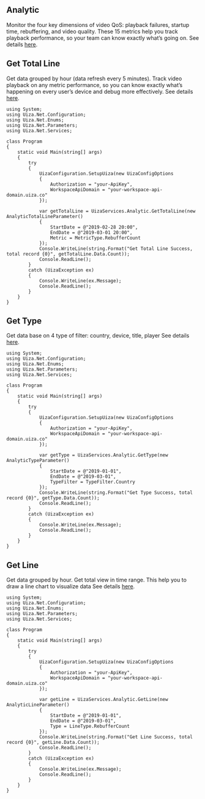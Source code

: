 ## Analytic
Monitor the four key dimensions of video QoS: playback failures, startup time, rebuffering, and video quality. These 15 metrics help you track playback performance, so your team can know exactly what’s going on.
See details [here](https://docs.uiza.io/#analytic).

## Get Total Line
Get data grouped by hour (data refresh every 5 minutes). Track video playback on any metric performance, so you can know exactly what’s happening on every user’s device and debug more effectively.
See details [here](https://docs.uiza.io/#total-line).

```Cshard
using System;
using Uiza.Net.Configuration;
using Uiza.Net.Enums;
using Uiza.Net.Parameters;
using Uiza.Net.Services;

class Program
{
	static void Main(string[] args)
	{
		try
		{
			UizaConfiguration.SetupUiza(new UizaConfigOptions
			{
				Authorization = "your-ApiKey",
				WorkspaceApiDomain = "your-workspace-api-domain.uiza.co"
			});

			var getTotalLine = UizaServices.Analytic.GetTotalLine(new AnalyticTotalLineParameter()
			{
				StartDate = @"2019-02-28 20:00",
				EndDate = @"2019-03-01 20:00",
				Metric = MetricType.RebufferCount
			});
			Console.WriteLine(string.Format("Get Total Line Success, total record {0}", getTotalLine.Data.Count));
			Console.ReadLine();
		}
		catch (UizaException ex)
		{              
			Console.WriteLine(ex.Message);
			Console.ReadLine();
		}
	}
}
```

## Get Type
Get data base on 4 type of filter: country, device, title, player
See details [here](https://docs.uiza.io/#type).

```Cshard
using System;
using Uiza.Net.Configuration;
using Uiza.Net.Enums;
using Uiza.Net.Parameters;
using Uiza.Net.Services;

class Program
{
	static void Main(string[] args)
	{
		try
		{
			UizaConfiguration.SetupUiza(new UizaConfigOptions
			{
				Authorization = "your-ApiKey",
				WorkspaceApiDomain = "your-workspace-api-domain.uiza.co"
			});

			var getType = UizaServices.Analytic.GetType(new AnalyticTypeParameter()
			{
				StartDate = @"2019-01-01",
				EndDate = @"2019-03-01",
				TypeFilter = TypeFilter.Country
			});
			Console.WriteLine(string.Format("Get Type Success, total record {0}", getType.Data.Count));
			Console.ReadLine();
		}
		catch (UizaException ex)
		{              
			Console.WriteLine(ex.Message);
			Console.ReadLine();
		}
	}
}
```

## Get Line
Get data grouped by hour. Get total view in time range. This help you to draw a line chart to visualize data
See details [here](https://docs.uiza.io/#line).

```Cshard
using System;
using Uiza.Net.Configuration;
using Uiza.Net.Enums;
using Uiza.Net.Parameters;
using Uiza.Net.Services;

class Program
{
	static void Main(string[] args)
	{
		try
		{
			UizaConfiguration.SetupUiza(new UizaConfigOptions
			{
				Authorization = "your-ApiKey",
				WorkspaceApiDomain = "your-workspace-api-domain.uiza.co"
			});

			var getLine = UizaServices.Analytic.GetLine(new AnalyticLineParameter()
			{
				StartDate = @"2019-01-01",
				EndDate = @"2019-03-01",
				Type = LineType.RebufferCount
			});
			Console.WriteLine(string.Format("Get Line Success, total record {0}", getLine.Data.Count));
			Console.ReadLine();
		}
		catch (UizaException ex)
		{              
			Console.WriteLine(ex.Message);
			Console.ReadLine();
		}
	}
}
```

